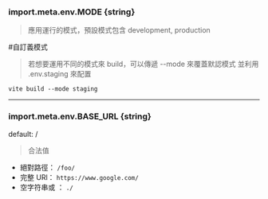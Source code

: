 
### import.meta.env.MODE {string}

> 應用運行的模式，預設模式包含 development, production

#自訂義模式

> 若想要運用不同的模式來 build，可以傳遞 --mode 來覆蓋默認模式
> 並利用 .env.staging 來配置

```
vite build --mode staging
```

---

### import.meta.env.BASE_URL {string}

default:  /
>合法值
- 絕對路徑： `/foo/`
- 完整 URl： `https://www.google.com/`
- 空字符串或 ： `./`

